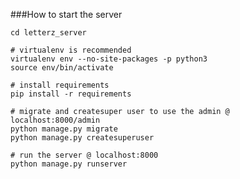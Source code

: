 ###How to start the server

    cd letterz_server

    # virtualenv is recommended
    virtualenv env --no-site-packages -p python3
    source env/bin/activate

    # install requirements
    pip install -r requirements

    # migrate and createsuper user to use the admin @   localhost:8000/admin
    python manage.py migrate
    python manage.py createsuperuser

    # run the server @ localhost:8000
    python manage.py runserver
